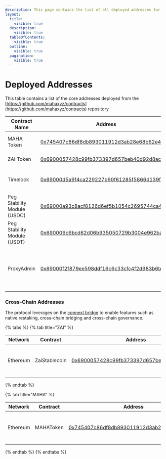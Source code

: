```yaml
---
description: This page contains the list of all deployed addresses for the protocol.
layout:
  title:
    visible: true
  description:
    visible: true
  tableOfContents:
    visible: true
  outline:
    visible: true
  pagination:
    visible: true
---
```


# Deployed Addresses

This table contains a list of the core addresses deployed from the [https://github.com/mahaxyz/contracts](https://github.com/mahaxyz/contracts) repository

| Contract Name               | Address                                                                                                               | Comments                                                        |
| --------------------------- | --------------------------------------------------------------------------------------------------------------------- | --------------------------------------------------------------- |
| MAHA Token                  | [0x745407c86df8db893011912d3ab28e68b62e49b0](https://etherscan.io/token/0x745407c86df8db893011912d3ab28e68b62e49b0)   | The governance token                                            |
| ZAI Token                   | [0x6900057428c99fb373397d657beb40d92d8ac97f](https://etherscan.io/address/0x6900057428c99fb373397d657beb40d92d8ac97f) | The USD stablecoin                                              |
| Timelock                    | [0x69000d5a9f4ca229227b90f61285f5866d139f11](https://etherscan.io/address/0x69000d5a9f4ca229227b90f61285f5866d139f11) | All protocol ownership rests in this timelock                   |
| Peg Stability Module (USDC) | [0x69000a93c8acf8126d6ef5b1054c2695744ca4ee](https://etherscan.io/address/0x69000a93c8acf8126d6ef5b1054c2695744ca4ee) | Used to mint ZAI with USDC collateral                           |
| Peg Stability Module (USDT) | [0x690006c6bcd62d06b935050729b3004e962ba708](https://etherscan.io/address/0x690006c6bcd62d06b935050729b3004e962ba708) | Used to mint ZAI with USDT collateral                           |
| ProxyAdmin                  | [0x69000f2f879ee598ddf16c6c33cfc4f2d983b6bd](https://etherscan.io/address/0x69000f2f879ee598ddf16c6c33cfc4f2d983b6bd) | Used as the admin for all deployed proxies. Owned by governance |

### Cross-Chain Addresses <a href="#layer-2-addresses" id="layer-2-addresses"></a>

The protocol leverages on the [connext bridge](https://www.connext.network/) to enable features such as native restaking, cross-chain bridging and cross-chain governance.

{% tabs %}
{% tab title="ZAI" %}
<table><thead><tr><th width="129">Network</th><th width="132">Contract</th><th width="174">Address</th><th>Comments</th></tr></thead><tbody><tr><td>Ethereum</td><td>ZaiStablecoin</td><td><a href="https://etherscan.io/token/0x6900057428c99fb373397d657beb40d92d8ac97f">0x6900057428c99fb373397d657beb40d92d8ac97f</a></td><td>The main token on the Ethereum network</td></tr></tbody></table>
{% endtab %}

{% tab title="MAHA" %}
<table><thead><tr><th width="129">Network</th><th width="132">Contract</th><th width="174">Address</th><th>Comments</th></tr></thead><tbody><tr><td>Ethereum</td><td>MAHAToken</td><td><a href="https://etherscan.io/token/0x745407c86df8db893011912d3ab28e68b62e49b0">0x745407c86df8db893011912d3ab28e68b62e49b0</a></td><td>The main token on the Ethereum network</td></tr></tbody></table>
{% endtab %}
{% endtabs %}
